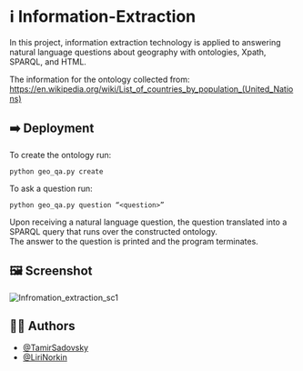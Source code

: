 
# :information_source: Information-Extraction 

In this project, information extraction technology is applied to answering natural language questions about geography with ontologies, Xpath, SPARQL, and HTML.


The information for the ontology collected from:
https://en.wikipedia.org/wiki/List_of_countries_by_population_(United_Nations)
## :arrow_right: Deployment

To create the ontology run:

```python geo_qa.py create```
  
To ask a question run:

```python geo_qa.py question “<question>”```
  
Upon receiving a natural language question, the question translated into a SPARQL query that runs over the constructed ontology.  
The answer to the question is printed and the program terminates.


## :framed_picture:	Screenshot

![Infromation_extraction_sc1](https://user-images.githubusercontent.com/61319079/181915342-0f2b67c9-2992-421b-9b9f-53ee09ece63a.jpg)


## :man_technologist:	Authors

- [@TamirSadovsky](https://github.com/TamirSadovsky)
- [@LiriNorkin](https://github.com/LiriNorkin)
